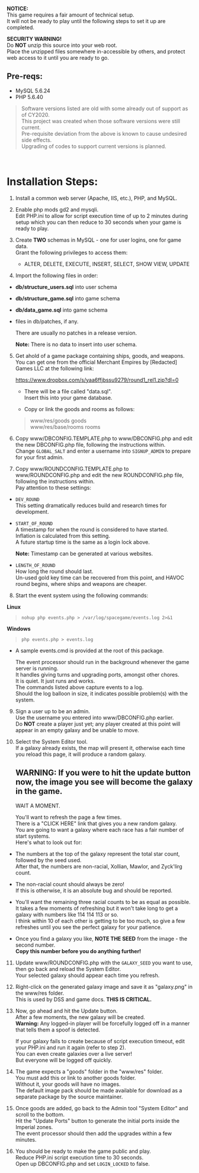 
**NOTICE:**<br>
This game requires a fair amount of technical setup.<br>
It will not be ready to play until the following steps to set it up are completed.

**SECURITY WARNING!**<br>
Do **NOT** unzip this source into your web root.<br>
Place the unzipped files somewhere in-accessible by others, and protect web access to it until you are ready to go.

## Pre-reqs:
 - MySQL 5.6.24
 - PHP 5.6.40

> Software versions listed are old with some already out of support as of CY2020.<br>
> This project was created when those software versions were still current.<br>
> Pre-requisite deviation from the above is known to cause undesired side effects.<br>
> Upgrading of codes to support current versions is planned.

<br>

# Installation Steps:

1. Install a common web server (Apache, IIS, etc.), PHP, and MySQL.

2. Enable php mods gd2 and mysqli.<br>
Edit PHP.ini to allow for script execution time of up to 2 minutes during setup which you can then reduce to 30 seconds when your game is ready to play.

3. Create **TWO** schemas in MySQL - one for user logins, one for game data.<br>
Grant the following privileges to access them:

    - ALTER, DELETE, EXECUTE, INSERT, SELECT, SHOW VIEW, UPDATE

4. Import the following files in order:
 - **db/structure_users.sql** into user schema
 - **db/structure_game.sql** into game schema
 - **db/data_game.sql** into game schema
 - files in db/patches, if any.

    There are usually no patches in a release version.<br>

    **Note:** There is no data to insert into user schema.

5. Get ahold of a game package containing ships, goods, and weapons.<br>
You can get one from the official Merchant Empires by [Redacted] Games LLC at the following link:

    https://www.dropbox.com/s/yaa6ffjbssu9279/round1_rel1.zip?dl=0

    - There will be a file called "data.sql".<br>
    Insert this into your game database.<br>
    
    - Copy or link the goods and rooms as follows:        
    > www/res/goods goods<br>
    > www/res/base/rooms rooms

6. Copy www/DBCONFIG.TEMPLATE.php to www/DBCONFIG.php and edit the new DBCONFIG.php file, following the instructions within.<br>
Change `GLOBAL_SALT` and enter a username into `SIGNUP_ADMIN` to prepare for your first admin.

7. Copy www/ROUNDCONFIG.TEMPLATE.php to www/ROUNDCONFIG.php and edit the new ROUNDCONFIG.php file, following the instructions within.<br>
Pay attention to these settings:

- `DEV_ROUND`<br>
This setting dramatically reduces build and research times for development.

- `START_OF_ROUND`<br>
A timestamp for when the round is considered to have started.<br>
Inflation is calculated from this setting.<br>
A future startup time is the same as a login lock above.<br>

  **Note:** Timestamp can be generated at various websites.

- `LENGTH_OF_ROUND`<br>
How long the round should last.<br>
Un-used gold key time can be recovered from this point, and HAVOC round begins, where ships and weapons are cheaper.

8. Start the event system using the following commands:
  
**Linux**
> `nohup php events.php > /var/log/spacegame/events.log 2>&1`

**Windows**
> `php events.php > events.log`
- A sample events.cmd is provided at the root of this package.

  The event processor should run in the background whenever the game server is running.<br>
  It handles giving turns and upgrading ports, amongst other chores.<br>
  It is quiet. It just runs and works.<br>
  The commands listed above capture events to a log.<br>
  Should the log balloon in size, it indicates possible problem(s) with the system.

9. Sign a user up to be an admin.<br>
Use the username you entered into www/DBCONFIG.php earlier.<br>
Do **NOT** create a player just yet; any player created at this point will appear in an empty galaxy and be unable to move.

10. Select the System Editor tool.<br>
If a galaxy already exists, the map will present it, otherwise each time you reload this page, it will produce a random galaxy.

    ## WARNING: If you were to hit the update button now, the image you see will become the galaxy in the game.<br>

    WAIT A MOMENT.

    You'll want to refresh the page a few times.<br>
    There is a "CLICK HERE" link that gives you a new random galaxy.<br>
    You are going to want a galaxy where each race has a fair number of start systems.<br>
    Here's what to look out for:

- The numbers at the top of the galaxy represent the total star count, followed by the seed used.<br>
After that, the numbers are non-racial, Xollian, Mawlor, and Zyck'lirg count.

- The non-racial count should always be zero!<br>
If this is otherwise, it is an absolute bug and should be reported.

- You'll want the remaining three racial counts to be as equal as possible.<br>
It takes a few moments of refreshing but it won't take long to get a galaxy with numbers like 114 114 113 or so.<br>
I think within 10 of each other is getting to be too much, so give a few refreshes until you see the perfect galaxy for your patience.

- Once you find a galaxy you like, **NOTE THE SEED** from the image - the second number.<br>
**Copy this number before you do anything further!**

11. Update www/ROUNDCONFIG.php with the `GALAXY_SEED` you want to use, then go back and reload the System Editor.<br>
Your selected galaxy should appear each time you refresh. 

12. Right-click on the generated galaxy image and save it as "galaxy.png" in the www/res folder.<br>
This is used by DSS and game docs. **THIS IS CRITICAL.**

13. Now, go ahead and hit the Update button.<br>
After a few moments, the new galaxy will be created.<br>
**Warning:** Any logged-in player will be forcefully logged off in a manner that tells them a spoof is detected.

    If your galaxy fails to create because of script execution timeout, edit your PHP.ini and run it again (refer to step 2).<br>
    You can even create galaxies over a live server!<br>
    But everyone will be logged off quickly.

14. The game expects a "goods" folder in the "www/res" folder.<br>
You must add this or link to another goods folder.<br>
Without it, your goods will have no images.<br>
The default image pack should be made available for download as a separate package by the source maintainer.

15. Once goods are added, go back to the Admin tool "System Editor" and scroll to the bottom.<br>
Hit the "Update Ports" button to generate the initial ports inside the Imperial zones.<br>
The event processor should then add the upgrades within a few minutes.

16. You should be ready to make the game public and play.<br>
Reduce PHP.ini script execution time to 30 seconds.<br>
Open up DBCONFIG.php and set `LOGIN_LOCKED` to false.
